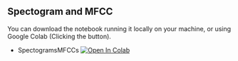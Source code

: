 ##  Spectogram and MFCC
You can download the notebook running it locally on your machine, or using Google Colab (Clicking the button).

- SpectogramsMFCCs [![Open In Colab](https://colab.research.google.com/assets/colab-badge.svg)](https://colab.research.google.com/github/Mjrovai/UNIFEI-IESTI01-TinyML-2023.1/blob/main/00_Curse_Folder/2_Applications_Deploy/Class_23/SpectogramsMFCCs.ipynb)
